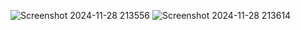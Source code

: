 ![Screenshot 2024-11-28 213556](https://github.com/user-attachments/assets/50c952d6-abe4-4fb1-88e6-de1bcda87551)
![Screenshot 2024-11-28 213614](https://github.com/user-attachments/assets/959b076b-9fd7-467b-b434-09d7e80c995e)
